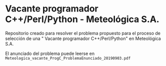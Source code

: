 # Vacante programador C++/Perl/Python - Meteológica S.A.

Repositorio creado para resolver el problema propuesto para el proceso de selección de una " Vacante programador C++/Perl/Python" en Meteológica S.A.

El anunciado del problema puede leerse en `Meteologica_vacante_ProgC_ProblemaEnunciado_20190903.pdf`